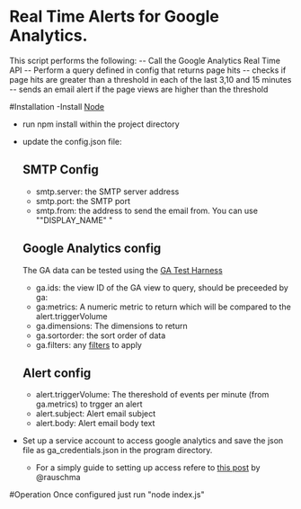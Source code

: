 # Real Time Alerts for Google Analytics.
This script performs the following:
-- Call the Google Analytics Real Time API
-- Perform a query defined in config that returns page hits
-- checks if page hits are greater than a threshold in each of the last 3,10 and 15 minutes
-- sends an email alert if the page views are higher than the threshold

#Installation
-Install [Node](https://nodejs.org/en/download/)
- run npm install within the project directory
- update the config.json file:
  ## SMTP Config
  - smtp.server: the SMTP server address
  - smtp.port: the SMTP port
  - smtp.from: the address to send the email from.  You can use "\"DISPLAY_NAME\" <EMAIL>"
  ## Google Analytics config
  The GA data can be tested using the [GA Test Harness](https://developers.google.com/apis-explorer/#p/analytics/v3/analytics.data.realtime.get)
  - ga.ids: the view ID of the GA view to query, should be preceeded by ga:
  - ga:metrics: A numeric metric to return which will be compared to the alert.triggerVolume
  - ga.dimensions: The dimensions to return
  - ga.sortorder: the sort order of data
  - ga.filters: any [filters](https://developers.google.com/analytics/devguides/reporting/core/v3/reference#filters) to apply 
  ## Alert config
  - alert.triggerVolume: The thereshold of events per minute (from ga.metrics) to trgger an alert
  - alert.subject: Alert email subject
  - alert.body: Alert email body text
  
- Set up a service account to access google analytics and save the json file as ga_credentials.json in the program directory.
  - For a simply guide to setting up access refere to [this post](http://2ality.com/2015/10/google-analytics-api.html) by @rauschma 
  
#Operation
Once configured just run "node index.js"
  

